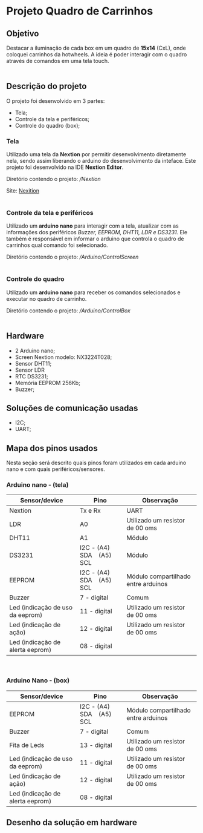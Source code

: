 # Projeto Quadro de Carrinhos

## Objetivo

Destacar a iluminação de cada box em um quadro de **15x14** (CxL), onde coloquei carrinhos da hotwheels. A ideia é poder interagir com o quadro através de comandos em uma tela touch.
</br>
</br>

## Descrição do projeto

O projeto foi desenvolvido em 3 partes:

- Tela;
- Controle da tela e periféricos;
- Controle do quadro (box);

### Tela

Utilizado uma tela da **Nextion** por permitir desenvolvimento diretamente nela, sendo assim liberando o arduino do desenvolvimento da inteface. Este projeto foi desenvolvido na IDE **Nextion Editor**.

Diretório contendo o projeto: */Nextion*

Site: [Nexition](https://nextion.tech/)
</br>
</br>

### Controle da tela e periféricos

Utilizado um **arduino nano** para interagir com a tela, atualizar com as informações dos periféricos *Buzzer, EEPROM, DHT11, LDR e DS3231*. Ele também é responsável em informar o arduino que controla o quadro de carrinhos qual comando foi selecionado.

Diretório contendo o projeto: */Arduino/ControlScreen*
</br>
</br>

### Controle do quadro

Utilizado um **arduino nano** para receber os comandos selecionados e executar no quadro de carrinho.

Diretório contendo o projeto: */Arduino/ControlBox*
</br>
</br>

## Hardware

- 2 Arduino nano;
- Screen Nextion modelo: NX3224T028;
- Sensor DHT11;
- Sensor LDR
- RTC DS3231;
- Memória EEPROM 256Kb;
- Buzzer;

## Soluções de comunicação usadas

- I2C;
- UART;

## Mapa dos pinos usados

Nesta seção será descrito quais pinos foram utilizados em cada arduino nano e com quais periféricos/sensores.

### Arduino nano - (tela)

|Sensor/device|Pino|Observação|
|-------------|----|----------|
| Nextion| Tx e Rx | UART |
| LDR|A0| Utilizado um resistor de 00 oms |
| DHT11| A1 | Módulo |
| DS3231| I2C - (A4) SDA    (A5) SCL | Módulo |
| EEPROM| I2C - (A4) SDA    (A5) SCL | Módulo compartilhado entre arduinos |
| Buzzer| 7 - digital | Comum |
| Led (indicação de uso da eeprom) | 11 - digital|Utilizado um resistor de 00 oms |
| Led (indicação de ação)| 12 - digital | Utilizado um resistor de 00 oms |
| Led (indicação de alerta eeprom) | 08 - digital|  |

</br>

### Arduino Nano - (box)

|Sensor/device|Pino|Observação|
|-------------|----|----------|
| EEPROM| I2C - (A4) SDA    (A5) SCL | Módulo compartilhado entre arduinos |
| Buzzer| 7 - digital | Comum |
| Fita de Leds | 13 - digital | Utilizado um resistor de 00 oms |
| Led (indicação de uso da eeprom) | 11 - digital|Utilizado um resistor de 00 oms |
| Led (indicação de ação) | 12 - digital|Utilizado um resistor de 00 oms |
| Led (indicação de alerta eeprom) | 08 - digital|  |

## Desenho da solução em hardware







